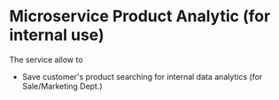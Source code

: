 # Microservice Product Analytic (for internal use)

The service allow to

* Save customer's product searching for internal data analytics (for Sale/Marketing Dept.)

